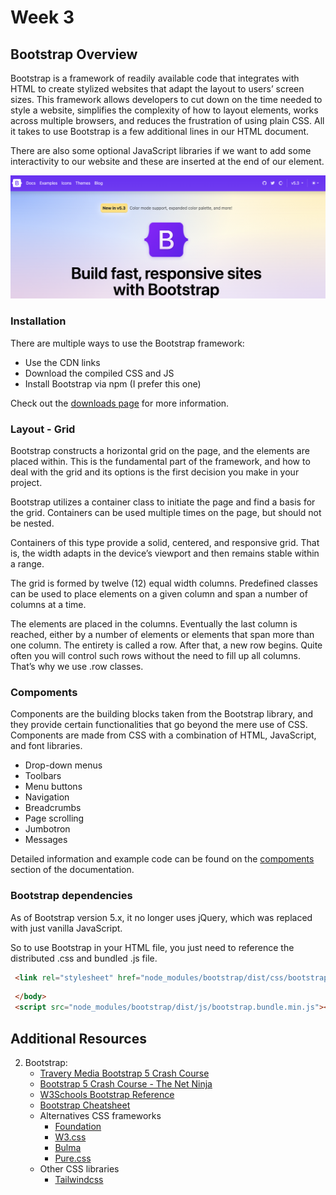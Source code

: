 # Week 3

## Bootstrap Overview 

Bootstrap is a framework of readily available code that integrates with HTML to create stylized websites that adapt the layout to users’ screen sizes. This framework allows developers to cut down on the time needed to style a website, simplifies the complexity of how to layout elements, works across multiple browsers, and reduces the frustration of using plain CSS. All it takes to use Bootstrap is a few additional lines in our HTML document.

There are also some optional JavaScript libraries if we want to add some interactivity to our website and these are inserted at the end of our <body> element. 

![bootstrap](images/bootstrap.png)

### Installation

There are multiple ways to use the Bootstrap framework:
  - Use the CDN links
  - Download the compiled CSS and JS
  - Install Bootstrap via npm (I prefer this one)

Check out the <a href="https://getbootstrap.com/docs/5.0/getting-started/download/">downloads page</a> for more information.

### Layout - Grid

Bootstrap constructs a horizontal grid on the page, and the elements are placed within. This is the fundamental part of the framework, and how to deal with the grid and its options is the first decision you make in your project.

Bootstrap utilizes a container class to initiate the page and find a basis for the grid. Containers can be used multiple times on the page, but should not be nested.

Containers of this type provide a solid, centered, and responsive grid. That is, the width adapts in the device’s viewport and then remains stable within a range.

The grid is formed by twelve (12) equal width columns. Predefined classes can be used to place elements on a given column and span a number of columns at a time.

The elements are placed in the columns. Eventually the last column is reached, either by a number of elements or elements that span more than one column. The entirety is called a row. After that, a new row begins. Quite often you will control such rows without the need to fill up all columns. That’s why we use .row classes.

### Compoments

Components are the building blocks taken from the Bootstrap library, and they provide certain functionalities that go beyond the mere use of CSS. Components are made from CSS with a combination of HTML, JavaScript, and font libraries.

  - Drop-down menus
  - Toolbars
  - Menu buttons
  - Navigation
  - Breadcrumbs
  - Page scrolling
  - Jumbotron
  - Messages

Detailed information and example code can be found on the <a href="https://getbootstrap.com/docs/5.1/components/">compoments</a> section of the documentation.

### Bootstrap dependencies

As of Bootstrap version 5.x, it no longer uses jQuery, which was replaced with just vanilla JavaScript. 

So to use Bootstrap in your HTML file, you just need to reference the distributed .css and bundled .js file.

```HTML
 <link rel="stylesheet" href="node_modules/bootstrap/dist/css/bootstrap.min.css">
```

```HTML
 </body>
 <script src="node_modules/bootstrap/dist/js/bootstrap.bundle.min.js"></script>
```

## Additional Resources 

2. Bootstrap:
   - [Travery Media Bootstrap 5 Crash Course](https://www.youtube.com/watch?v=4sosXZsdy-s)
   - [Bootstrap 5 Crash Course - The Net Ninja](https://www.youtube.com/playlist?list=PL4cUxeGkcC9joIM91nLzd_qaH_AimmdAR)
   - [W3Schools Bootstrap Reference](https://www.w3schools.com/bootstrap5/)
   - [Bootstrap Cheatsheet](https://devhints.io/bootstrap)
   - Alternatives CSS frameworks 
     - [Foundation](https://get.foundation/)
     - [W3.css](https://www.w3schools.com/w3css/defaulT.asp)
     - [Bulma](https://bulma.io/)
     - [Pure.css](https://purecss.io/)
   - Other CSS libraries
     - [Tailwindcss](https://tailwindcss.com/)